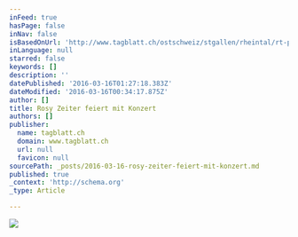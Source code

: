 ```yaml
---
inFeed: true
hasPage: false
inNav: false
isBasedOnUrl: 'http://www.tagblatt.ch/ostschweiz/stgallen/rheintal/rt-pi/Rosy-Zeiter-feiert-mit-Konzert;art169,4243816'
inLanguage: null
starred: false
keywords: []
description: ''
datePublished: '2016-03-16T01:27:18.383Z'
dateModified: '2016-03-16T00:34:17.875Z'
author: []
title: Rosy Zeiter feiert mit Konzert
authors: []
publisher:
  name: tagblatt.ch
  domain: www.tagblatt.ch
  url: null
  favicon: null
sourcePath: _posts/2016-03-16-rosy-zeiter-feiert-mit-konzert.md
published: true
_context: 'http://schema.org'
_type: Article

---
```

![](https://s3-us-west-2.amazonaws.com/the-grid-img/p/b596f85520f9a7221532bcce955ca465fc8de1d8.jpg)